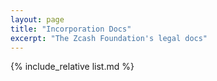 ```yaml
---
layout: page
title: "Incorporation Docs"
excerpt: "The Zcash Foundation's legal docs"
---
```


{% include_relative list.md %}

